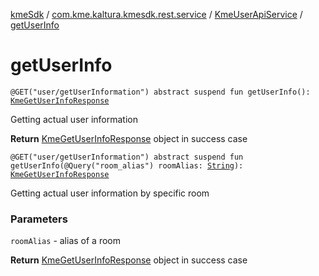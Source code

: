 [kmeSdk](../../index.md) / [com.kme.kaltura.kmesdk.rest.service](../index.md) / [KmeUserApiService](index.md) / [getUserInfo](./get-user-info.md)

# getUserInfo

`@GET("user/getUserInformation") abstract suspend fun getUserInfo(): `[`KmeGetUserInfoResponse`](../../com.kme.kaltura.kmesdk.rest.response.user/-kme-get-user-info-response/index.md)

Getting actual user information

**Return**
[KmeGetUserInfoResponse](../../com.kme.kaltura.kmesdk.rest.response.user/-kme-get-user-info-response/index.md) object in success case

`@GET("user/getUserInformation") abstract suspend fun getUserInfo(@Query("room_alias") roomAlias: `[`String`](https://kotlinlang.org/api/latest/jvm/stdlib/kotlin/-string/index.html)`): `[`KmeGetUserInfoResponse`](../../com.kme.kaltura.kmesdk.rest.response.user/-kme-get-user-info-response/index.md)

Getting actual user information by specific room

### Parameters

`roomAlias` - alias of a room

**Return**
[KmeGetUserInfoResponse](../../com.kme.kaltura.kmesdk.rest.response.user/-kme-get-user-info-response/index.md) object in success case

